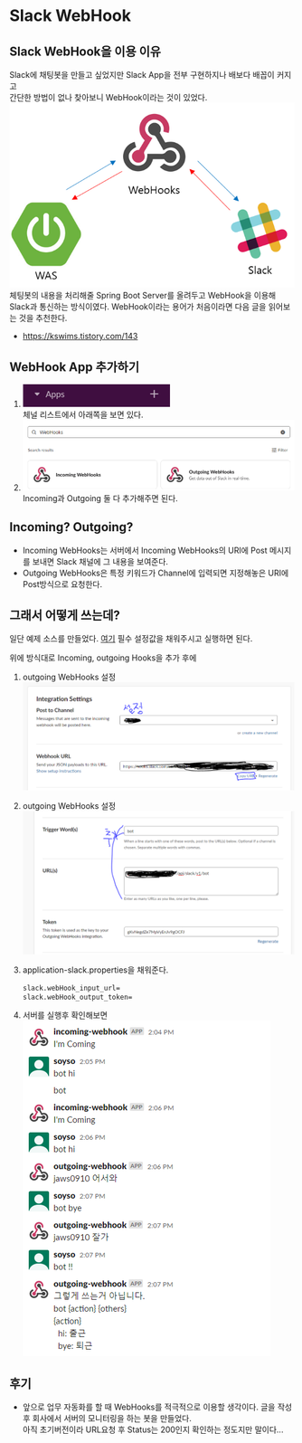 # Slack WebHook

## Slack WebHook을 이용 이유
Slack에 채팅봇을 만들고 싶었지만 Slack App을 전부 구현하지나 배보다 배꼽이 커지고   
간단한 방법이 없나 찾아보니 WebHook이라는 것이 있었다.
![apps](./image/slack-app-explan.PNG)   
체팅봇의 내용을 처리해줄 Spring Boot Server를 올려두고 WebHook을 이용해 Slack과 통신하는 방식이였다.
WebHook이라는 용어가 처음이라면 다음 글을 읽어보는 것을 추천한다.
* https://kswims.tistory.com/143

## WebHook App 추가하기
1. ![apps](./image/slack-app-include.PNG)   
    체널 리스트에서 아래쪽을 보면 있다.
2. ![apps](./image/slack-app-include2.PNG)
    Incoming과 Outgoing 둘 다 추가해주면 된다.

## Incoming? Outgoing?
* Incoming WebHooks는 서버에서 Incoming WebHooks의 URI에 Post 메시지를 보내면 Slack 채널에 그 내용을 보여준다.
* Outgoing WebHooks은 특정 키워드가 Channel에 입력되면 지정해놓은 URI에 Post방식으로 요청한다.

## 그래서 어떻게 쓰는데?
일단 예제 소스를 만들었다. [여기]()
필수 설정값을 채워주시고 실행하면 된다.

위에 방식대로 Incoming, outgoing Hooks을 추가 후에 
1. outgoing WebHooks 설정
   ![apps](./image/slack-app-explan2.PNG)   

2. outgoing WebHooks 설정
   ![apps](./image/slack-app-explan3.PNG)

3. application-slack.properties을 채워준다.
    ```
    slack.webHook_input_url=
    slack.webHook_output_token=
    ```

4. 서버를 실행후 확인해보면
   ![apps](./image/slack-app-exsample.PNG)


## 후기
* 앞으로 업무 자동화를 할 때 WebHooks를 적극적으로 이용할 생각이다.
    글을 작성후 회사에서 서버의 모니터링을 하는 봇을 만들었다.    
    아직 초기버전이라 URL요청 후 Status는 200인지 확인하는 정도지만 말이다...





